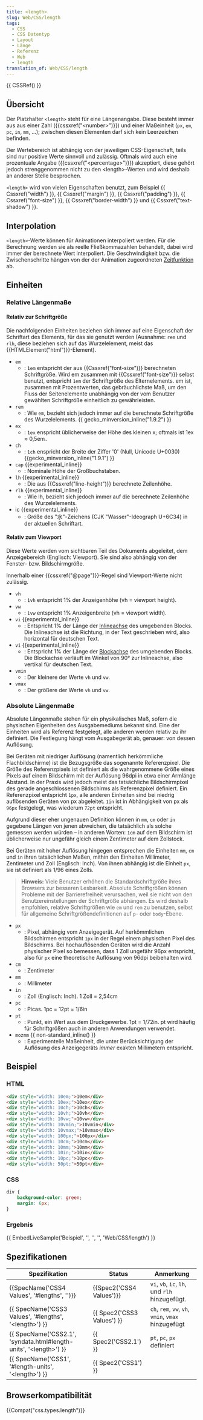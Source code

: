 ```yaml
---
title: <length>
slug: Web/CSS/length
tags:
  - CSS
  - CSS Datentyp
  - Layout
  - Länge
  - Referenz
  - Web
  - length
translation_of: Web/CSS/length
---
```

{{ CSSRef() }}

## Übersicht

Der Platzhalter `<length>` steht für eine Längenangabe. Diese besteht immer aus aus einer Zahl ({{cssxref("&lt;number&gt;")}}) und einer Maßeinheit (`px`, `em`, `pc`, `in`, `mm`, …); zwischen diesen Elementen darf sich kein Leerzeichen befinden.

Der Wertebereich ist abhängig von der jeweiligen CSS-Eigenschaft, teils sind nur positive Werte sinnvoll und zulässig.
Oftmals wird auch eine prozentuale Angabe ({{cssxref("&lt;percentage&gt;")}}) akzeptiert, diese gehört jedoch strenggenommen nicht zu den \<length>-Werten und wird deshalb an anderer Stelle besprochen.

`<length>` wird von vielen Eigenschaften benutzt, zum Beispiel {{ Cssxref("width") }}, {{ Cssxref("margin") }}, {{ Cssxref("padding") }}, {{ Cssxref("font-size") }}, {{ Cssxref("border-width") }} und {{ Cssxref("text-shadow") }}.

## Interpolation

`<length>`-Werte können für Animationen interpoliert werden. Für die Berechnung werden sie als reelle Fließkommazahlen behandelt, dabei wird immer der berechnete Wert interpoliert. Die Geschwindigkeit bzw. die Zwischenschritte hängen von der der Animation zugeordneten [Zeitfunktion](/en/CSS/timing-function "timing-function") ab.

## Einheiten

### Relative Längenmaße

#### Relativ zur Schriftgröße

Die nachfolgenden Einheiten beziehen sich immer auf eine Eigenschaft der Schriftart des Elements, für das sie genutzt werden (Ausnahme: `rem` und `rlh`, diese beziehen sich auf das Wurzelelement, meist das {{HTMLElement("html")}}-Element).

- `em`
  - : `1em` entspricht der aus {{Cssxref("font-size")}} berechneten Schriftgröße. Wird em zusammen mit {{Cssxref("font-size")}} selbst benutzt, entspricht `1em` der Schriftgröße des Elternelements.
    em ist, zusammen mit Prozentwerten, das gebräuchlichste Maß, um den Fluss der Seitenelemente unabhängig von der vom Benutzer gewählten Schriftgröße einheitlich zu gewährleisten.
- `rem`
  - : Wie `em`, bezieht sich jedoch immer auf die berechnete Schriftgröße des Wurzelelements. {{ gecko_minversion_inline("1.9.2") }}
- `ex`
  - : `1ex` enspricht üblicherweise der Höhe des kleinen x; oftmals ist 1ex ≈ 0,5em`.`
- `ch`
  - : `1ch` enspricht der Breite der Ziffer '0' (Null, Unicode U+0030) {{gecko_minversion_inline("1.9.1") }}
- `cap` {{experimental_inline}}
  - : Nominale Höhe der Großbuchstaben.
- `lh` {{experimental_inline}}
  - : Die aus {{Cssxref("line-height")}} berechnete Zeilenhöhe.
- `rlh` {{experimental_inline}}
  - : Wie lh, bezieht sich jedoch immer auf die berechnete Zeilenhöhe des Wurzelelements.
- ic {{experimental_inline}}
  - : Größe des "水"-Zeichens (CJK "Wasser"-Ideograph U+6C34) in der aktuellen Schriftart.

#### Relativ zum Viewport

Diese Werte werden vom sichtbaren Teil des Dokuments abgeleitet, dem Anzeigebereich (Englisch: Viewport). Sie sind also abhängig von der Fenster- bzw. Bildschirmgröße.

Innerhalb einer {{cssxref("@page")}}-Regel sind Viewport-Werte nicht zulässig.

- `vh`
  - : `1vh` entspricht 1% der Anzeigenhöhe (vh = viewport height).
- `vw`
  - : `1vw` entspricht 1% Anzeigenbreite (vh = viewport width).
- `vi` {{experimental_inline}}
  - : Entspricht 1% der Länge der [Inlineachse](/de/docs/Web/CSS/CSS_Logical_Properties) des umgebenden Blocks. Die Inlineachse ist die Richtung, in der Text geschrieben wird, also horizontal für deutschen Text.
- `vi` {{experimental_inline}}
  - : Entspricht 1% der Länge der [Blockachse](/de/docs/Web/CSS/CSS_Logical_Properties) des umgebenden Blocks. Die Blockachse verläuft im Winkel von 90° zur Inlineachse, also vertikal für deutschen Text.
- `vmin`
  - : Der kleinere der Werte `vh` und `vw`.
- `vmax`
  - : Der größere der Werte `vh` und `vw`.

### Absolute Längenmaße

Absolute Längenmaße stehen für ein physikalisches Maß, sofern die physischen Eigenheiten des Ausgabemediums bekannt sind. Eine der Einheiten wird als Referenz festgelegt, alle anderen werden relativ zu ihr definiert. Die Festlegung hängt vom Ausgabegerät ab, genauer: von dessen Auflösung.

Bei Geräten mit niedriger Auflösung (namentlich herkömmliche Flachbildschirme) ist die Bezugsgröße das sogenannte Referenzpixel. Die Größe des Referenzpixels ist definiert als die wahrgenommene Größe eines Pixels auf einem Bildschirm mit der Auflösung 96dpi in etwa einer Armlänge Abstand. In der Praxis wird jedoch meist das tatsächliche Bildschirmpixel des gerade angeschlossenen Bildschirms als Referenzpixel definiert.
Ein Referenzpixel entspricht `1px`, alle anderen Einheiten sind bei niedrig auflösenden Geräten von px abgeleitet. `1in` ist in Abhängigkeit von px als `96px` festgelegt, was wiederum `72pt` entspricht.

Aufgrund dieser eher ungenauen Definition können in `mm`, `cm` oder `in` gegebene Längen von jenen abweichen, die tatsächlich als solche gemessen werden würden – in anderen Worten: `1cm` auf dem Bildschirm ist üblicherweise nur ungefähr gleich einem Zentimeter auf dem Zollstock.

Bei Geräten mit hoher Auflösung hingegen entsprechen die Einheiten `mm`, `cm` und `in` ihren tatsächlichen Maßen, mithin den Einheiten Millimeter, Zentimeter und Zoll (Englisch: Inch). Von ihnen abhängig ist die Einheit `px`, sie ist definiert als 1/96 eines Zolls.

> **Hinweis:** Viele Benutzer erhöhen die Standardschriftgröße ihres Browsers zur besseren Lesbarkeit. Absolute Schriftgrößen können Probleme mit der Barrierefreiheit verursachen, weil sie nicht von den Benutzereinstellungen der Schriftgröße abhängen. Es wird deshalb empfohlen, relative Schriftgrößen wie `em` und `rem` zu benutzen, selbst für allgemeine Schriftgrößendefinitionen auf `p`- oder `body`-Ebene.

- `px`
  - : Pixel, abhängig vom Anzeigegerät. Auf herkömmlichen Bildschirmen entspricht `1px` in der Regel einem physischen Pixel des Bildschirms.
    Bei hochauflösenden Geräten wird die Anzahl physischer Pixel so bemessen, dass 1 Zoll ungefähr 96px entspricht, also für `px` eine theoretische Auflösung von 96dpi beibehalten wird.
- `cm`
  - : Zentimeter
- `mm`
  - : Millimeter
- `in`
  - : Zoll (Englisch: Inch). 1 Zoll = 2,54cm
- `pc`
  - : Picas. 1pc = 12pt = 1/6in
- `pt`
  - : Punkt, ein Wert aus dem Druckgewerbe. 1pt = 1/72in. pt wird häufig für Schriftgrößen auch in anderen Anwendungen verwendet.
- `mozmm` {{ non-standard_inline() }}
  - : Experimentelle Maßeinheit, die unter Berücksichtigung der Auflösung des Anzeigegeräts _immer_ exakten Millimetern entspricht.

## Beispiel

### HTML

```html
<div style="width: 10em;">10em</div>
<div style="width: 10ex;">10ex</div>
<div style="width: 10ch;">10ch</div>
<div style="width: 10vh;">10vh</div>
<div style="width: 10vw;">10vw</div>
<div style="width: 10vmin;">10vmin</div>
<div style="width: 10vmax;">10vmax</div>
<div style="width: 100px;">100px</div>
<div style="width: 10cm;">10cm</div>
<div style="width: 10mm;">10mm</div>
<div style="width: 10in;">10in</div>
<div style="width: 10pc;">10pc</div>
<div style="width: 50pt;">50pt</div>
```

### CSS

```css
div {
    background-color: green;
    margin: 6px;
}
```

### Ergebnis

{{ EmbedLiveSample('Beispiel', '', '', '', 'Web/CSS/length') }}

## Spezifikationen

| Spezifikation                                                                                    | Status                               | Anmerkung                                           |
| ------------------------------------------------------------------------------------------------ | ------------------------------------ | --------------------------------------------------- |
| {{SpecName('CSS4 Values', '#lengths', '')}}                                         | {{Spec2('CSS4 Values')}}     | `vi`, `vb`, `ic`, `lh`, und `rlh` hinzugefügt.      |
| {{ SpecName('CSS3 Values', '#lengths', '&lt;length&gt;') }}                 | {{ Spec2('CSS3 Values') }} | `ch`, `rem`, `vw`, `vh`, `vmin`, `vmax` hinzugefügt |
| {{ SpecName('CSS2.1', 'syndata.html#length-units', '&lt;length&gt;') }} | {{ Spec2('CSS2.1') }}         | `pt`, `pc`, `px` definiert                          |
| {{ SpecName('CSS1', '#length-units', '&lt;length&gt;') }}                     | {{ Spec2('CSS1') }}             |                                                     |

## Browserkompatibilität

{{Compat("css.types.length")}}
